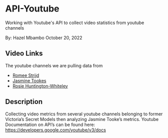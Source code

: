 # API-Youtube

Working with Youtube's API to collect video statistics from youtube channels

By: Hazel Mbambo
October 20, 2022 

## Video Links

The youtube channels we are pulling data from
- [Romee Strijd]([https://www.google.com](https://www.youtube.com/c/romeestrijd))
- [Jasmine Tookes]([https://www.google.com](https://www.youtube.com/channel/UC613sjXVOaDPBoH5xFeqDYQ))
- [Rosie Huntington-Whiteley]([https://www.google.com](https://www.youtube.com/c/rosiehw))

## Description
Collecting video metrics from several youtube channels belonging to former Victoria’s Secret Models then analyzing Jasmine Tooke’s metrics. Youtube Documentation on API’s can be found here: https://developers.google.com/youtube/v3/docs
 


